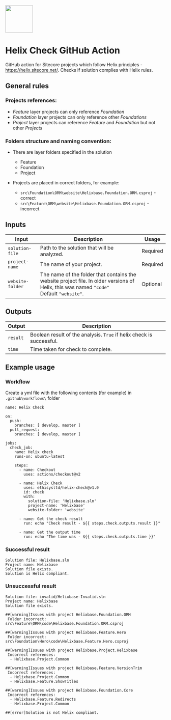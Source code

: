 <img src="https://ethisys.co.uk/wp-content/uploads/2020/07/Helix-Check-Original-on-Transparent.png" height="86px" />

# Helix Check GitHub Action
GitHub action for Sitecore projects which follow Helix principles - https://helix.sitecore.net/. Checks if solution complies with Helix rules.

## General rules

### Projects references:

- _Feature_ layer projects can only reference _Foundation_
- _Foundation_ layer projects can only reference other _Foundations_
- _Project_ layer projects can reference _Feature_ and _Foundation_ but not other _Projects_

### Folders structure and naming convention:

- There are layer folders specified in the solution
  - Feature
  - Foundation
  - Project

- Projects are placed in correct folders, for example:
  - `src\Foundation\ORM\website\Helixbase.Foundation.ORM.csproj` - correct
  - `src\Feature\ORM\website\Helixbase.Foundation.ORM.csproj` - incorrect


## Inputs

| Input  | Description | Usage |
| ---              |  ---   |   ---   |
| `solution-file`  | Path to the solution that will be analyzed.  | Required |
| `project-name`   | The name of your project. | Required |
| `website-folder` | The name of the folder that contains the website project file. In older versions of Helix, this was named `"code"` <br/> Default `"website"`. | Optional |

## Outputs

| Output  | Description | 
| ---       |     ---   | 
| `result`  | Boolean result of the analysis. `True` if helix check is successful. |
| `time`    | Time taken for check to complete. |

## Example usage

### Workflow
Create a yml file with the following contents (for example) in `.github\workflows\` folder

```
name: Helix Check

on:
  push:
    branches: [ develop, master ]
  pull_request:
    branches: [ develop, master ]

jobs:
  check_job:
    name: Helix check
    runs-on: ubuntu-latest

    steps:
      - name: Checkout
        uses: actions/checkout@v2

      - name: Helix Check
        uses: ethisysltd/helix-check@v1.0
        id: check
        with:
          solution-file: 'Helixbase.sln'
          project-name: 'Helixbase'
          website-folder: 'website'
      
      - name: Get the check result
        run: echo "Check result - ${{ steps.check.outputs.result }}"
      
      - name: Get the output time
        run: echo "The time was - ${{ steps.check.outputs.time }}"
```

### Successful result
```
Solution file: Helixbase.sln
Project name: Helixbase
Solution file exists.
Solution is Helix compliant.
```

### Unsuccessful result
```
Solution file: invalid/Helixbase-Invalid.sln
Project name: Helixbase
Solution file exists.

##[warning]Issues with project Helixbase.Foundation.ORM
 Folder incorrect: src\Feature\ORM\code\Helixbase.Foundation.ORM.csproj

##[warning]Issues with project Helixbase.Feature.Hero
 Folder incorrect: src\Foundation\Hero\code\Helixbase.Feature.Hero.csproj

##[warning]Issues with project Helixbase.Project.Helixbase
 Incorrect references:
  - Helixbase.Project.Common

##[warning]Issues with project Helixbase.Feature.VersionTrim
 Incorrect references:
  - Helixbase.Project.Common
  - Helixbase.Feature.ShowTitles

##[warning]Issues with project Helixbase.Foundation.Core
 Incorrect references:
  - Helixbase.Feature.Redirects
  - Helixbase.Project.Common

##[error]Solution is not Helix compliant.
```
